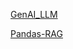 [GenAI_LLM](https://github.com/AbhisheakSaraswat/GenAI_LLM/blob/main/app.py)

[Pandas-RAG](https://github.com/alexeygrigorev/build-your-own-search-engine/blob/main/notebook.ipynb) 
